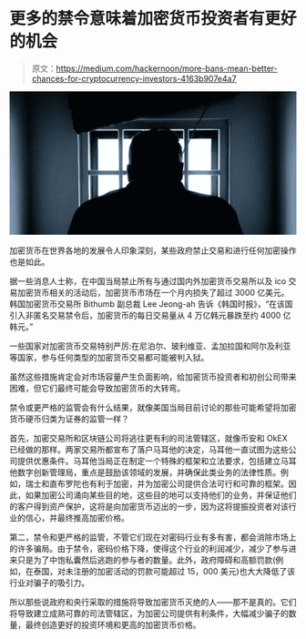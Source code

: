 # 更多的禁令意味着加密货币投资者有更好的机会

> 原文：<https://medium.com/hackernoon/more-bans-mean-better-chances-for-cryptocurrency-investors-4163b907e4a7>

![](img/69d8eb4c6d1970dd7854724d86280b0f.png)

加密货币在世界各地的发展令人印象深刻，某些政府禁止交易和进行任何加密操作也是如此。

据一些消息人士称，在中国当局禁止所有与通过国内外加密货币交易所以及 ico 交易加密货币相关的活动后，加密货币市场在一个月内损失了超过 3000 亿美元。韩国加密货币交易所 Bithumb 副总裁 Lee Jeong-ah 告诉《韩国时报》，“在该国引入非匿名交易禁令后，加密货币的每日交易量从 4 万亿韩元暴跌至约 4000 亿韩元。”

一些国家对加密货币交易特别严厉:在尼泊尔、玻利维亚、孟加拉国和阿尔及利亚等国家，参与任何类型的加密货币交易都可能被判入狱。

虽然这些措施肯定会对市场容量产生负面影响，给加密货币投资者和初创公司带来困难，但它们最终可能会导致加密货币的大转弯。

禁令或更严格的监管会有什么结果，就像美国当局目前讨论的那些可能希望将加密货币硬币归类为证券的监管一样？

首先，加密交易所和区块链公司将逃往更有利的司法管辖区，就像币安和 OkEX 已经做的那样。两家交易所都宣布了落户马耳他的决定，马耳他一直试图为这些公司提供优惠条件。马耳他当局正在制定一个特殊的框架和立法要求，包括建立马耳他数字创新管理局，重点是鼓励该领域的发展，并确保此类业务的法律性质。例如，瑞士和直布罗陀也有利于加密，并为加密公司提供合法可行和可靠的框架。因此，如果加密公司涌向某些目的地，这些目的地可以支持他们的业务，并保证他们的客户得到资产保护，这将是向加密货币迈出的一步，因为这将提振投资者对该行业的信心，并最终推高加密价格。

第二，禁令和更严格的监管，不管它们现在对密码行业有多有害，都会消除市场上的许多骗局。由于禁令，密码价格下降，使得这个行业的利润减少，减少了参与进来只是为了中饱私囊然后逃跑的参与者的数量。此外，政府障碍和高额罚款(例如，在泰国，对未注册的加密活动的罚款可能超过 15，000 美元)也大大降低了该行业对骗子的吸引力。

所以那些说政府和央行采取的措施将导致加密货币灭绝的人——那不是真的。它们将导致建立成熟可靠的司法管辖区，为加密公司提供有利条件，大幅减少骗子的数量，最终创造更好的投资环境和更高的加密货币价格。